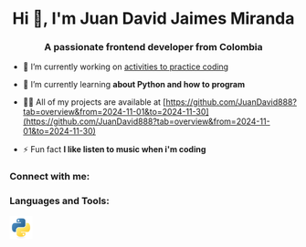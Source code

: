 
<h1 align="center">Hi 👋, I'm Juan David Jaimes Miranda</h1>
<h3 align="center">A passionate frontend developer from Colombia</h3>

- 🔭 I’m currently working on [activities to practice coding](https://github.com/JuanDavid888?tab=repositories)

- 🌱 I’m currently learning **about Python and how to program**

- 👨‍💻 All of my projects are available at [https://github.com/JuanDavid888?tab=overview&from=2024-11-01&to=2024-11-30](https://github.com/JuanDavid888?tab=overview&from=2024-11-01&to=2024-11-30)

- ⚡ Fun fact **I like listen to music when i'm coding**

<h3 align="left">Connect with me:</h3>
<p align="left">
</p>

<h3 align="left">Languages and Tools:</h3>
<p align="left"> <a href="https://www.python.org" target="_blank" rel="noreferrer"> <img src="https://raw.githubusercontent.com/devicons/devicon/master/icons/python/python-original.svg" alt="python" width="40" height="40"/> </a> </p>

